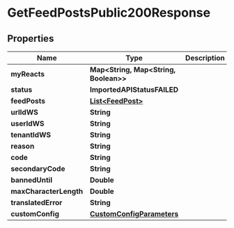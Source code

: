 

# GetFeedPostsPublic200Response


## Properties

| Name | Type | Description | Notes |
|------------ | ------------- | ------------- | -------------|
|**myReacts** | **Map&lt;String, Map&lt;String, Boolean&gt;&gt;** |  |  [optional] |
|**status** | **ImportedAPIStatusFAILED** |  |  |
|**feedPosts** | [**List&lt;FeedPost&gt;**](FeedPost.md) |  |  |
|**urlIdWS** | **String** |  |  [optional] |
|**userIdWS** | **String** |  |  [optional] |
|**tenantIdWS** | **String** |  |  [optional] |
|**reason** | **String** |  |  |
|**code** | **String** |  |  |
|**secondaryCode** | **String** |  |  [optional] |
|**bannedUntil** | **Double** |  |  [optional] |
|**maxCharacterLength** | **Double** |  |  [optional] |
|**translatedError** | **String** |  |  [optional] |
|**customConfig** | [**CustomConfigParameters**](CustomConfigParameters.md) |  |  [optional] |



